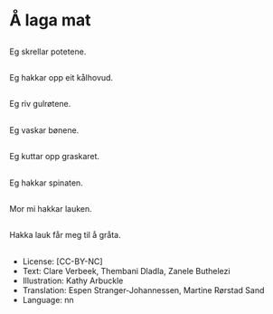 # Å laga mat

##
Eg skrellar potetene.

##
Eg hakkar opp eit kålhovud.

##
Eg riv gulrøtene.

##
Eg vaskar bønene.

##
Eg kuttar opp graskaret.

##
Eg hakkar spinaten.

##
Mor mi hakkar lauken.

##
Hakka lauk får meg til å gråta.

##
* License: [CC-BY-NC]
* Text: Clare Verbeek, Thembani Dladla, Zanele Buthelezi
* Illustration: Kathy Arbuckle
* Translation: Espen Stranger-Johannessen, Martine Rørstad Sand
* Language: nn
